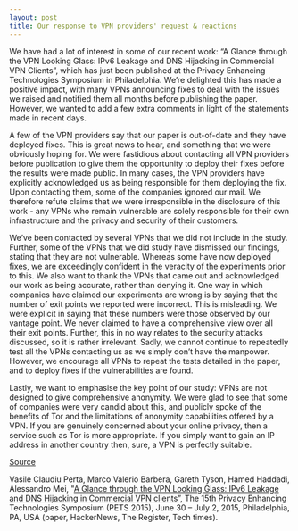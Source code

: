 ```yaml
---
layout: post
title: Our response to VPN providers' request & reactions
---
```


We have had a lot of interest in some of our recent work: “A Glance through the VPN Looking Glass: IPv6 Leakage and DNS Hijacking in Commercial VPN Clients”, which has just been published at the Privacy Enhancing Technologies Symposium in Philadelphia. We’re delighted this has made a positive impact, with many VPNs announcing fixes to deal with the issues we raised and notified them all months before publishing the paper. However, we wanted to add a few extra comments in light of the statements made in recent days.

 A few of the VPN providers say that our paper is out-of-date and they have deployed fixes. This is great news to hear, and something that we were obviously hoping for. We were fastidious about contacting all VPN providers before publication to give them the opportunity to deploy their fixes before the results were made public. In many cases, the VPN providers have explicitly acknowledged us as being responsible for them deploying the fix. Upon contacting them, some of the companies ignored our mail. We therefore refute claims that we were irresponsible in the disclosure of this work - any VPNs who remain vulnerable are solely responsible for their own infrastructure and the privacy and security of their customers.

 We’ve been contacted by several VPNs that we did not include in the study. Further, some of the VPNs that we did study have dismissed our findings, stating that they are not vulnerable. Whereas some have now deployed fixes, we are exceedingly confident in the veracity of the experiments prior to this. We also want to thank the VPNs that came out and acknowledged our work as being accurate, rather than denying it. One way in which companies have claimed our experiments are wrong is by saying that the number of exit points we reported were incorrect. This is misleading. We were explicit in saying that these numbers were those observed by our vantage point. We never claimed to have a comprehensive view over all their exit points. Further, this in no way relates to the security attacks discussed, so it is rather irrelevant. Sadly, we cannot continue to repeatedly test all the VPNs contacting us as we simply don’t have the manpower. However, we encourage all VPNs to repeat the tests detailed in the paper, and to deploy fixes if the vulnerabilities are found. 

 Lastly, we want to emphasise the key point of our study: VPNs are not designed to give comprehensive anonymity. We were glad to see that some of companies were very candid about this, and publicly spoke of the benefits of Tor and the limitations of anonymity capabilities offered by a VPN. If you are genuinely concerned about your online privacy, then a service such as Tor is more appropriate. If you simply want to gain an IP address in another country then, sure, a VPN is perfectly suitable.

 [Source](http://netsocionomics.blogspot.com/2015/07/our-joint-response-to-vpn-providers.html "http://netsocionomics.blogspot.com/2015/07/our-joint-response-to-vpn-providers.html")

 Vasile Claudiu Perta, Marco Valerio Barbera, Gareth Tyson, Hamed Haddadi, Alessandro Mei, "[A Glance through the VPN Looking Glass: IPv6 Leakage and DNS Hijacking in Commercial VPN clients](http://www.eecs.qmul.ac.uk/%7Ehamed/papers/PETS2015VPN.pdf)”,  The 15th Privacy Enhancing Technologies Symposium (PETS 2015), June 30 – July 2, 2015, Philadelphia, PA, USA (paper, HackerNews, The Register, Tech times). 